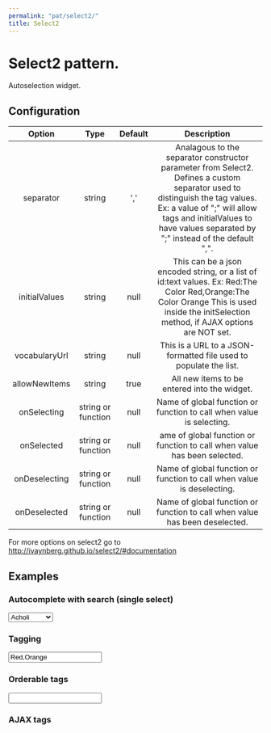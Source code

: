 ```yaml
---
permalink: "pat/select2/"
title: Select2
---
```


# Select2 pattern.

Autoselection widget.


## Configuration

| Option | Type | Default | Description |
|:-:|:-:|:-:|:-:|
| separator | string | ',' | Analagous to the separator constructor parameter from Select2. Defines a custom separator used to distinguish the tag values. Ex: a value of ";" will allow tags and initialValues to have values separated by ";" instead of the default ",". |
| initialValues | string | null | This can be a json encoded string, or a list of id:text values. Ex: Red:The Color Red,Orange:The Color Orange  This is used inside the initSelection method, if AJAX options are NOT set. |
| vocabularyUrl | string | null | This is a URL to a JSON-formatted file used to populate the list. |
| allowNewItems | string | true | All new items to be entered into the widget. |
| onSelecting | string or function | null | Name of global function or function to call when value is selecting. |
| onSelected | string or function | null | ame of global function or function to call when value has been selected. |
| onDeselecting | string or function | null | Name of global function or function to call when value is deselecting. |
| onDeselected | string or function | null | Name of global function or function to call when value has been deselected. |

For more options on select2 go to http://ivaynberg.github.io/select2/#documentation


## Examples

### Autocomplete with search (single select)

<select class="pat-select2" data-pat-select2="width:20em">
 <option value="Acholi">Acholi</option>
 <option value="Afrikaans">Afrikaans</option>
 <option value="Akan">Akan</option>
 <option value="Albanian">Albanian</option>
 <option value="Amharic">Amharic</option>
 <option value="Arabic">Arabic</option>
 <option value="Ashante">Ashante</option>
 <option value="Asl">Asl</option>
 <option value="Assyrian">Assyrian</option>
 <option value="Azerbaijani">Azerbaijani</option>
 <option value="Azeri">Azeri</option>
</select>


### Tagging

<input type="text" class="pat-select2"
       data-pat-select2="separator:,;
                         tags:Red,Yellow,Green,Orange,Purple;
                         width:20em;
                         initialValues:Red:The Color Red,Orange:The Color Orange"
       value="Red,Orange"/>


### Orderable tags

<input type="text" class="pat-select2"
      data-pat-select2="orderable:true;
                        tags:Red,Yellow,Green;
                        width:20em" />


### AJAX tags

<input type="hidden" class="pat-select2"
       data-pat-select2="placeholder:Search for a Value;
                         vocabularyUrl:select2-test.json;
                         width:20em" />

